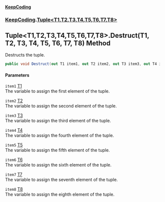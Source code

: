 #### [KeepCoding](index.md 'index')
### [KeepCoding](KeepCoding.md 'KeepCoding').[Tuple&lt;T1,T2,T3,T4,T5,T6,T7,T8&gt;](Tuple.T1.T2.T3.T4.T5.T6.T7.T8..md 'KeepCoding.Tuple&lt;T1,T2,T3,T4,T5,T6,T7,T8&gt;')
## Tuple&lt;T1,T2,T3,T4,T5,T6,T7,T8&gt;.Destruct(T1, T2, T3, T4, T5, T6, T7, T8) Method
Destructs the tuple.  
```csharp
public void Destruct(out T1 item1, out T2 item2, out T3 item3, out T4 item4, out T5 item5, out T6 item6, out T7 item7, out T8 item8);
```
#### Parameters
<a name='KeepCoding.Tuple.T1.T2.T3.T4.T5.T6.T7.T8..Destruct(T1.T2.T3.T4.T5.T6.T7.T8).item1'></a>
`item1` [T1](Tuple.T1.T2.T3.T4.T5.T6.T7.T8..md#KeepCoding.Tuple.T1.T2.T3.T4.T5.T6.T7.T8..T1 'KeepCoding.Tuple&lt;T1,T2,T3,T4,T5,T6,T7,T8&gt;.T1')  
The variable to assign the first element of the tuple.
  
<a name='KeepCoding.Tuple.T1.T2.T3.T4.T5.T6.T7.T8..Destruct(T1.T2.T3.T4.T5.T6.T7.T8).item2'></a>
`item2` [T2](Tuple.T1.T2.T3.T4.T5.T6.T7.T8..md#KeepCoding.Tuple.T1.T2.T3.T4.T5.T6.T7.T8..T2 'KeepCoding.Tuple&lt;T1,T2,T3,T4,T5,T6,T7,T8&gt;.T2')  
The variable to assign the second element of the tuple.
  
<a name='KeepCoding.Tuple.T1.T2.T3.T4.T5.T6.T7.T8..Destruct(T1.T2.T3.T4.T5.T6.T7.T8).item3'></a>
`item3` [T3](Tuple.T1.T2.T3.T4.T5.T6.T7.T8..md#KeepCoding.Tuple.T1.T2.T3.T4.T5.T6.T7.T8..T3 'KeepCoding.Tuple&lt;T1,T2,T3,T4,T5,T6,T7,T8&gt;.T3')  
The variable to assign the third element of the tuple.
  
<a name='KeepCoding.Tuple.T1.T2.T3.T4.T5.T6.T7.T8..Destruct(T1.T2.T3.T4.T5.T6.T7.T8).item4'></a>
`item4` [T4](Tuple.T1.T2.T3.T4.T5.T6.T7.T8..md#KeepCoding.Tuple.T1.T2.T3.T4.T5.T6.T7.T8..T4 'KeepCoding.Tuple&lt;T1,T2,T3,T4,T5,T6,T7,T8&gt;.T4')  
The variable to assign the fourth element of the tuple.
  
<a name='KeepCoding.Tuple.T1.T2.T3.T4.T5.T6.T7.T8..Destruct(T1.T2.T3.T4.T5.T6.T7.T8).item5'></a>
`item5` [T5](Tuple.T1.T2.T3.T4.T5.T6.T7.T8..md#KeepCoding.Tuple.T1.T2.T3.T4.T5.T6.T7.T8..T5 'KeepCoding.Tuple&lt;T1,T2,T3,T4,T5,T6,T7,T8&gt;.T5')  
The variable to assign the fifth element of the tuple.
  
<a name='KeepCoding.Tuple.T1.T2.T3.T4.T5.T6.T7.T8..Destruct(T1.T2.T3.T4.T5.T6.T7.T8).item6'></a>
`item6` [T6](Tuple.T1.T2.T3.T4.T5.T6.T7.T8..md#KeepCoding.Tuple.T1.T2.T3.T4.T5.T6.T7.T8..T6 'KeepCoding.Tuple&lt;T1,T2,T3,T4,T5,T6,T7,T8&gt;.T6')  
The variable to assign the sixth element of the tuple.
  
<a name='KeepCoding.Tuple.T1.T2.T3.T4.T5.T6.T7.T8..Destruct(T1.T2.T3.T4.T5.T6.T7.T8).item7'></a>
`item7` [T7](Tuple.T1.T2.T3.T4.T5.T6.T7.T8..md#KeepCoding.Tuple.T1.T2.T3.T4.T5.T6.T7.T8..T7 'KeepCoding.Tuple&lt;T1,T2,T3,T4,T5,T6,T7,T8&gt;.T7')  
The variable to assign the seventh element of the tuple.
  
<a name='KeepCoding.Tuple.T1.T2.T3.T4.T5.T6.T7.T8..Destruct(T1.T2.T3.T4.T5.T6.T7.T8).item8'></a>
`item8` [T8](Tuple.T1.T2.T3.T4.T5.T6.T7.T8..md#KeepCoding.Tuple.T1.T2.T3.T4.T5.T6.T7.T8..T8 'KeepCoding.Tuple&lt;T1,T2,T3,T4,T5,T6,T7,T8&gt;.T8')  
The variable to assign the eighth element of the tuple.
  
